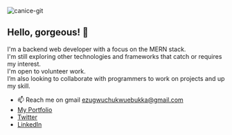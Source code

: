 ![canice-git](https://user-images.githubusercontent.com/50200115/162418921-945a996d-02f1-4ca5-b122-907a3b7a8379.jpg)

<h2>Hello, gorgeous! 👋</h2>
I'm a backend web developer with a focus on the MERN stack. <br>
I'm still exploring other technologies and frameworks that catch or requires my interest. <br>
I'm open to volunteer work. <br>
I’m also looking to collaborate with programmers to work on projects and up my skill. <br>

- 📫 Reach me on gmail ezugwuchukwuebukka@gmail.com
- [My Portfolio](https://canicemikk.netlify.app/)
- [Twitter](https://twitter.com/canicemike/)
- [LinkedIn](https://www.linkedin.com/in/canice-ezugwu-811322215/)
<!---
canicemichael/canicemichael is a ✨ special ✨ repository because its `README.md` (this file) appears on your GitHub profile.
You can click the Preview link to take a look at your changes.
--->

